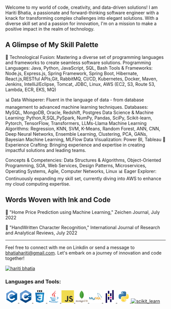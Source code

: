 Welcome to my world of code, creativity, and data-driven solutions! I am Hariti Bhatia, a passionate and forward-thinking software engineer with a knack for transforming complex challenges into elegant solutions. With a diverse skill set and a passion for innovation, I'm on a mission to make a positive impact in the realm of technology.



## A Glimpse of My Skill Palette

🚀 Technological Fusion: Mastering a diverse set of programming languages and frameworks to create seamless software solutions.
Programming Languages: Java, Python, JavaScript, SQL, Bash
Tools & Frameworks: Node.js, Express.js, Spring Framework, Spring Boot, Hibernate, React.js,RESTful APIs,Git, RabbitMQ, CI/CD, Kubernetes, Docker, Maven, Jenkins, IntelliJ/Eclipse, Tomcat, JDBC, Linux, AWS (EC2, S3, Route 53, Lambda, ECR, EKS, MQ)

📊 Data Whisperer: Fluent in the language of data - from database management to advanced machine learning techniques.
Databases: MySQL, MongoDB, Oracle, Redshift, Postgres
Data Science & Machine Learning: Python,R,SQL,PySpark, NumPy, Pandas, SciPy, Scikit-learn, Pytorch, TensorFlow, Transformers, LLMs-Llama
Machine Learning Algorithms: Regression, KNN, SVM, K-Means, Random Forest, ANN, CNN, Deep Neural Networks, Ensemble Learning, Clustering, PCA, GANs, Bayesian Machine Learning, MLFlow
Data Visualization: Power BI, Tableau
🏢 Experience Crafting: Bringing experience and expertise in creating impactful solutions and leading teams.

Concepts & Competencies: Data Structures & Algorithms, Object-Oriented Programming, SOA, Web Services, Design Patterns, Microservices, Operating Systems, Agile, Computer Networks, Linux
📊 Eager Explorer: Continuously expanding my skill set, currently diving into AWS to enhance my cloud computing expertise.









## Words Woven with Ink and Code

📖 "Home Price Prediction using Machine Learning," Zeichen Journal, July 2022

📖 "HandWritten Character Recognition," International Journal of Research and Analytical Reviews, July 2022

---

Feel free to connect with me on Linkdin or send a message to bhatiahariti@gmail.com. Let's embark on a journey of innovation and code together!

<a href="https://linkedin.com/in/hariti bhatia" target="blank"><img align="center" src="https://raw.githubusercontent.com/rahuldkjain/github-profile-readme-generator/master/src/images/icons/Social/linked-in-alt.svg" alt="hariti bhatia" height="30" width="40" /></a>
</p>

<h3 align="left">Languages and Tools:</h3>
<p align="left"> <a href="https://www.cprogramming.com/" target="_blank" rel="noreferrer"> <img src="https://raw.githubusercontent.com/devicons/devicon/master/icons/c/c-original.svg" alt="c" width="40" height="40"/> </a> <a href="https://www.w3schools.com/cpp/" target="_blank" rel="noreferrer"> <img src="https://raw.githubusercontent.com/devicons/devicon/master/icons/cplusplus/cplusplus-original.svg" alt="cplusplus" width="40" height="40"/> </a> <a href="https://www.w3schools.com/css/" target="_blank" rel="noreferrer"> <img src="https://raw.githubusercontent.com/devicons/devicon/master/icons/css3/css3-original-wordmark.svg" alt="css3" width="40" height="40"/> </a> <a href="https://www.java.com" target="_blank" rel="noreferrer"> <img src="https://raw.githubusercontent.com/devicons/devicon/master/icons/java/java-original.svg" alt="java" width="40" height="40"/> </a> <a href="https://developer.mozilla.org/en-US/docs/Web/JavaScript" target="_blank" rel="noreferrer"> <img src="https://raw.githubusercontent.com/devicons/devicon/master/icons/javascript/javascript-original.svg" alt="javascript" width="40" height="40"/> </a> <a href="https://www.mongodb.com/" target="_blank" rel="noreferrer"> <img src="https://raw.githubusercontent.com/devicons/devicon/master/icons/mongodb/mongodb-original-wordmark.svg" alt="mongodb" width="40" height="40"/> </a> <a href="https://www.mysql.com/" target="_blank" rel="noreferrer"> <img src="https://raw.githubusercontent.com/devicons/devicon/master/icons/mysql/mysql-original-wordmark.svg" alt="mysql" width="40" height="40"/> </a> <a href="https://pandas.pydata.org/" target="_blank" rel="noreferrer"> <img src="https://raw.githubusercontent.com/devicons/devicon/2ae2a900d2f041da66e950e4d48052658d850630/icons/pandas/pandas-original.svg" alt="pandas" width="40" height="40"/> </a> <a href="https://www.python.org" target="_blank" rel="noreferrer"> <img src="https://raw.githubusercontent.com/devicons/devicon/master/icons/python/python-original.svg" alt="python" width="40" height="40"/> </a> <a href="https://scikit-learn.org/" target="_blank" rel="noreferrer"> <img src="https://upload.wikimedia.org/wikipedia/commons/0/05/Scikit_learn_logo_small.svg" alt="scikit_learn" width="40" height="40"/> </a> </p>

